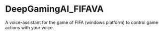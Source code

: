 # DeepGamingAI_FIFAVA
A voice-assistant for the game of FIFA (windows platform) to control game actions with your voice.
